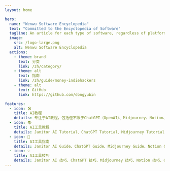 ```yaml
---
layout: home

hero:
  name: "Wenwu Software Encyclopedia"
  text: "Committed to the Encyclopedia of Software"
  tagline: An article for each type of software, regardless of platform
  image:
    src: /logo-large.png
    alt: Wenwu Software Encyclopedia
  actions:
    - theme: brand
      text: 分类
      link: /zh/category/
    - theme: alt
      text: 指南
      link: /zh/guide/money-indiehackers
    - theme: alt
      text: GitHub
      link: https://github.com/dongyubin

features:
  - icon: 🛠️
    title: AI教程
    details: 专注于AI教程，包括但不限于ChatGPT（OpenAI）、Midjourney、Notion、Gemini、Zapier等
  - icon: 📚
    title: AI工具教程
    details: Janitor AI Tutorial、ChatGPT Tutorial、Midjourney Tutorial、Notion Tutorial、Gemini Tutorial、Zapier Tutorial、Claude Tutorial等
  - icon: 🚀
    title: AI工具指南
    details: Janitor AI Guide、ChatGPT Guide、Midjourney Guide、Notion Guide、Gemini Guide、Zapier Guide、Claude Guide等
  - icon: 💡
    title: AI工具技巧
    details: Janitor AI 技巧、ChatGPT 技巧、Midjourney 技巧、Notion 技巧、Gemini 技巧、Zapier 技巧等
---
```


